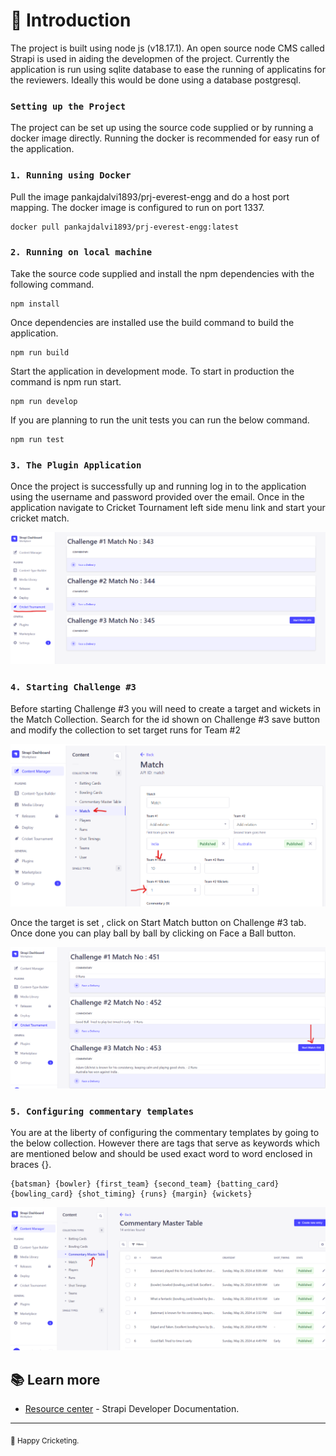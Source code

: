 # 🚀 Introduction

The project is built using node js (v18.17.1). An open source node CMS called Strapi is used in aiding the developmen of the project. Currently the application is run using sqlite database to ease the running of applicatins for the reviewers. Ideally this would be done using a database postgresql.

### `Setting up the Project`

The project can be set up using the source code supplied or by running a docker image directly. Running the docker is recommended for easy run of the application.

### `1. Running using Docker`

Pull the image pankajdalvi1893/prj-everest-engg and do a host port mapping. The docker image is configured to run on port 1337.

```
docker pull pankajdalvi1893/prj-everest-engg:latest
```

### `2. Running on local machine`

Take the source code supplied and install the npm dependencies with the following command. 

```
npm install
```

Once dependencies are installed use the build command to build the application. 

```
npm run build
```

Start the application in development mode. To start in production the command is npm run start.

```
npm run develop
```

If you are planning to run the unit tests you can run the below command.

```
npm run test
```

### `3. The Plugin Application`

Once the project is successfully up and running log in to the application using the username and password provided over the email. Once in the application navigate to Cricket Tournament left side menu link and start your cricket match. 

![Logo](AdminApplication.png)

### `4. Starting Challenge #3`

Before starting Challenge #3 you will need to create a target and wickets in the Match Collection. Search for the id shown on Challenge #3 save button and modify the collection to set target runs for Team #2

![Logo](Setting_Target.png)

Once the target is set , click on Start Match button on Challenge #3 tab. Once done you can play ball by ball by clicking on Face a Ball button.

![Logo](Match_Start.png)

### `5. Configuring commentary templates`

You are at the liberty of configuring the commentary templates by going to the below collection. However there are tags that serve as keywords which are mentioned below and should be used exact word to word enclosed in braces {}.
```
{batsman} {bowler} {first_team} {second_team} {batting_card} {bowling_card} {shot_timing} {runs} {margin} {wickets}
```

![Logo](Commentary_Table.png)

## 📚 Learn more

- [Resource center](https://docs.strapi.io/dev-docs/intro) - Strapi Developer Documentation.

---

<sub>🤫 Happy Cricketing.</sub>
